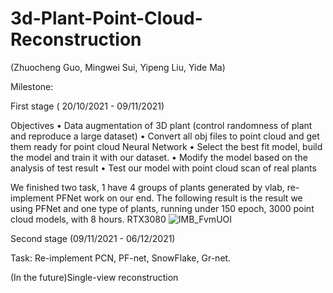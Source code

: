 # 3d-Plant-Point-Cloud-Reconstruction
(Zhuocheng Guo, Mingwei Sui, Yipeng Liu, Yide Ma)



Milestone:

First stage ( 20/10/2021 - 09/11/2021)

Objectives
• Data augmentation of 3D plant (control randomness of plant and reproduce a large dataset)
• Convert all obj files to point cloud and get them ready for point cloud Neural Network • Select the best fit model, build the model and train it with our dataset. 
• Modify the model based on the analysis of test result
• Test our model with point cloud scan of real plants

We finished two task, 1 have 4 groups of plants generated by vlab, re-implement PFNet work on our end.
The following result is the result we using PFNet and one type of plants, running under 150 epoch, 3000 point cloud models, with 8 hours.  RTX3080
![IMB_FvmUOI](https://user-images.githubusercontent.com/66981525/141042330-556fb669-dcf9-45cd-89a5-91a4db5b4352.gif)

Second stage (09/11/2021 - 06/12/2021)

Task:
Re-implement PCN, PF-net, SnowFlake, Gr-net.

(In the future)Single-view reconstruction 
